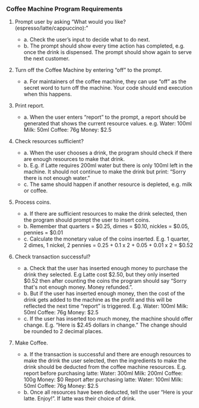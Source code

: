 ### Coffee Machine Program Requirements
1. Prompt user by asking “What would you like? (espresso/latte/cappuccino):”
    - a. Check the user’s input to decide what to do next.
    - b. The prompt should show every time action has completed, e.g. once the drink is dispensed. The prompt should show again to serve the next customer.

2. Turn off the Coffee Machine by entering “off” to the prompt.
    - a. For maintainers of the coffee machine, they can use “off” as the secret word to turn off the machine. Your code should end execution when this happens.

3. Print report.
    - a. When the user enters “report” to the prompt, a report should be generated that shows the current resource values. e.g.
        Water: 100ml
        Milk: 50ml
        Coffee: 76g
        Money: $2.5

4. Check resources sufficient?
    - a. When the user chooses a drink, the program should check if there are enough resources to make that drink.
    - b. E.g. if Latte requires 200ml water but there is only 100ml left in the machine. It should not continue to make the drink but print: “Sorry there is not enough water.”
    - c. The same should happen if another resource is depleted, e.g. milk or coffee.

5. Process coins.
    - a. If there are sufficient resources to make the drink selected, then the program should prompt the user to insert coins.
    - b. Remember that quarters = $0.25, dimes = $0.10, nickles = $0.05, pennies = $0.01
    - c. Calculate the monetary value of the coins inserted. E.g. 1 quarter, 2 dimes, 1 nickel, 2 pennies = 0.25 + 0.1 x 2 + 0.05 + 0.01 x 2 = $0.52

6. Check transaction successful?
    - a. Check that the user has inserted enough money to purchase the drink they selected. E.g Latte cost $2.50, but they only inserted $0.52 then after counting the coins the program should say “Sorry that's not enough money. Money refunded.”.
    - b. But if the user has inserted enough money, then the cost of the drink gets added to the machine as the profit and this will be reflected the next time “report” is triggered. E.g.
        Water: 100ml
        Milk: 50ml
        Coffee: 76g
        Money: $2.5
    - c. If the user has inserted too much money, the machine should offer change. E.g. “Here is $2.45 dollars in change.” The change should be rounded to 2 decimal
    places.

7. Make Coffee.
    - a. If the transaction is successful and there are enough resources to make the drink the user selected, then the ingredients to make the drink should be deducted from the
    coffee machine resources. E.g. report before purchasing latte:
        Water: 300ml
        Milk: 200ml
        Coffee: 100g
        Money: $0
    Report after purchasing latte:
        Water: 100ml
        Milk: 50ml
        Coffee: 76g
        Money: $2.5
    - b. Once all resources have been deducted, tell the user “Here is your latte. Enjoy!”. If latte was their choice of drink.